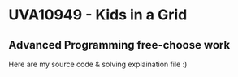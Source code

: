 # UVA10949 - Kids in a Grid
## Advanced Programming free-choose work

Here are my source code & solving explaination file :)
